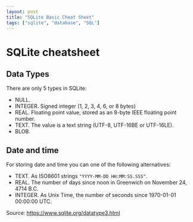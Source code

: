 ```yaml
---
layout: post
title: "SQLite Basic Cheat Sheet"
tags: ["sqlite", "database", "SQL"]
---
```


# SQLite cheatsheet

## Data Types

There are only 5 types in SQLite:

- NULL. 
- INTEGER. Signed integer (1, 2, 3, 4, 6, or 8 bytes)
- REAL. Floating point value, stored as an 8-byte IEEE floating point number.
- TEXT. The value is a text string (UTF-8, UTF-16BE or UTF-16LE).
- BLOB.

## Date and time

For storing date and time you can one of the following alternatives:

- TEXT. As ISO8601 strings `"YYYY-MM-DD HH:MM:SS.SSS"`.
- REAL. The number of days since noon in Greenwich on November 24, 4714 B.C.
- INTEGER. As Unix Time, the number of seconds since 1970-01-01 00:00:00 UTC.

Source: https://www.sqlite.org/datatype3.html